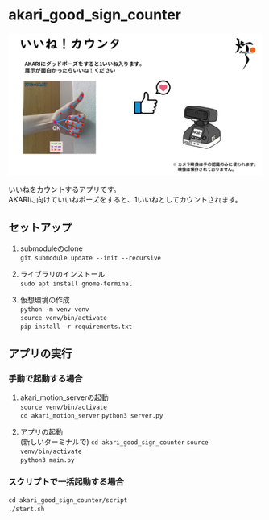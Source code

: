 # akari_good_sign_counter

![説明](jpg/akari_good_sign_counter.jpg "説明")

いいねをカウントするアプリです。  
AKARIに向けていいねポーズをすると、1いいねとしてカウントされます。  

## セットアップ
1. submoduleのclone  
    `git submodule update --init --recursive`  
2. ライブラリのインストール  
    `sudo apt install gnome-terminal`

3. 仮想環境の作成  
    `python -m venv venv`  
    `source venv/bin/activate`  
    `pip install -r requirements.txt`

## アプリの実行
### 手動で起動する場合
1. akari_motion_serverの起動  
    `source venv/bin/activate`  
    `cd akari_motion_server`
    `python3 server.py`

2. アプリの起動  
    (新しいターミナルで)
    `cd akari_good_sign_counter`
    `source venv/bin/activate`  
    `python3 main.py`  

### スクリプトで一括起動する場合
`cd akari_good_sign_counter/script`  
`./start.sh`  
